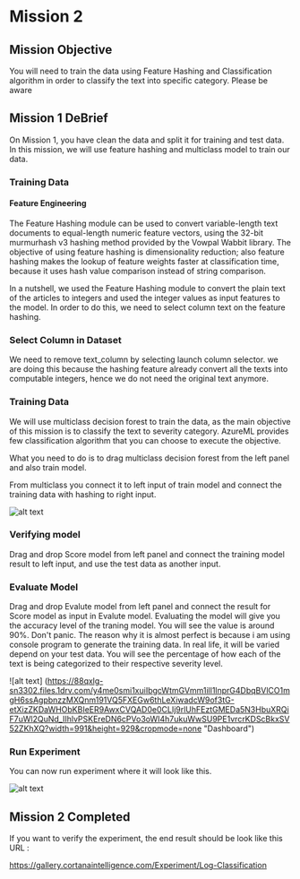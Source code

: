 # Mission 2

## Mission Objective

You will need to train the data using Feature Hashing and Classification algorithm in order to classify the text into specific category. 
Please be aware  


## Mission 1 DeBrief

On Mission 1, you have clean the data and split it for training and test data. 
In this mission, we will use feature hashing and multiclass model to train our data. 

### Training Data

#### Feature Engineering

The Feature Hashing module can be used to convert variable-length text documents to equal-length numeric feature vectors, using the 32-bit murmurhash v3 hashing method provided by the Vowpal Wabbit library. The objective of using feature hashing is dimensionality reduction; also feature hashing makes the lookup of feature weights faster at classification time, because it uses hash value comparison instead of string comparison.

In a nutshell, we used the Feature Hashing module to convert the plain text of the articles to integers and used the integer values as input features to the model. In order to do this, we need to select column text on the feature hashing.

### Select Column in Dataset

We need to remove text_column by selecting launch column selector. we are doing this because the hashing feature already convert all the texts into computable integers, hence we do not need the original text anymore.  

### Training Data

We will use multiclass decision forest to train the data, as the main objective of this mission is to classify the text to severity category. AzureML provides few classification algorithm that you can choose to execute the objective. 

What you need to do is to drag multiclass decision forest from the left panel and also train model. 

From multiclass you connect it to left input of train model and connect the training data with hashing to right input. 

![alt text](https://88qylg-sn3302.files.1drv.com/y4mIquqSMKsPXCVRyGsZgNdTlwXet_VCYv_G-fr6edecylq5N46bfsqB2V47XS5ea3ZUL06HJ4W_W7LdRAQjuR4HXfTxPnSHF4AMH1Q-kxE2kmU-L1IZ82cKwVqitrgCYXcXfTF_V8Ltmlm5OzBzN62CfRBhRWRI7T5a-BNZPM0ktrs9MCcgAvQeY5lluL0KnbkKXdIskdn-LcnUcPw3rb7tg?width=395&height=907&cropmode=none "Dashboard")

### Verifying model

Drag and drop Score model from left panel and connect the training model result to left input, and use the test data as another input. 

### Evaluate Model

Drag and drop Evalute model from left panel and connect the result for Score model as input in Evalute model. Evaluating the model will give you the accuracy level of the traning model. You will see the value is around 90%. Don't panic. The reason why it is almost perfect is because i am using console program to generate the training data. In real life, it will be varied depend on your test data. You will see the percentage of how each of the text is being categorized to their respective severity level. 

![alt text] (https://88qxlg-sn3302.files.1drv.com/y4me0smi1xuiIbgcWtmGVmm1ill1lnprG4DbqBVlCO1mgH6ssAgpbnzzMXQnm191VQ5FXEGw6thLeXiwadcW9of3tG-etXizZKDaWHObKBIeER9AwxCVQAD0e0CLIj9rlUhFEztGMEDa5N3HbuXRQiF7uWl2QuNd_IIhlvPSKEreDN6cPVo3oWI4h7ukuWwSU9PE1vrcrKDScBkxSV52ZKhXQ?width=991&height=929&cropmode=none "Dashboard")

### Run Experiment
 
 You can now run experiment where it will look like this.
 
 ![alt text](https://9sqqlg-sn3302.files.1drv.com/y4mGIypk26m4rKg7i3yj4udkZTbGwwl0KDU-69DrbK4-e1YSe9EvwXvJQsbXrQvD5t208WyXzyaLFw9NztjMc3i1RI11-1NV_ehlRCu0nww7hauGQyWZ2bznQfnOHQvNNHx_k3LYm2FZVzqDO4qiyH3plRgm7aUePCo2J_9VuNl8A1Kmx_s_yhaN55MBtuJZsPGtI5qXa-3wifNd3IEpiMQow?width=985&height=904&cropmode=none "Dashboard")
 
 ## Mission 2 Completed
 
 If you want to verify the experiment, the end result should be look like this URL : 
 
 https://gallery.cortanaintelligence.com/Experiment/Log-Classification
